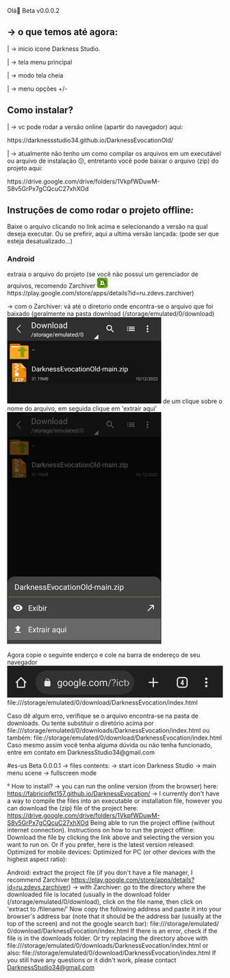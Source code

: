 
<p>Olá🤘 Beta v0.0.0.2</p>

<h2>-> o que temos até agora:</h2>
    <p>|   -> inicio ícone Darkness Studio.</p>
    <p>|   -> tela menu principal</p>
    <p>|   -> modo tela cheia</p>
    <p>|   -> menu opções +/-</p>

<h2>Como instalar?</h2>
 <p>|   -> vc pode rodar a versão online (apartir do navegador) aqui:
    <p>https://darknessstudio34.github.io/DarknessEvocationOld/</p>

 <p>|   -> atualmente não tenho um como compilar os arquivos em um executável ou arquivo de instalação 😕, entretanto você pode baixar o arquivo (zip) do projeto aqui:</p> 
 <p>https://drive.google.com/drive/folders/1VkpfWDuwM-S8v5GrPx7gCQcuC27xhXOd</p>

 <h2>Instruções de como rodar o projeto offline:</h2>
<p>Baixe o arquivo clicando no link acima e selecionando a versão na qual deseja executar. 
Ou se prefirir, aqui a ultima versão lançada: (pode ser que esteja desatualizado...)</p>

<h3>Android</h3> extraia o arquivo do projeto (se você não possui um gerenciador de arquivos, recomendo Zarchiver <img src ="assets/readme/za.png" width='25px' heigth="25"> https://play.google.com/store/apps/details?id=ru.zdevs.zarchiver)</p>
-> com o Zarchiver: vá até o diretorio onde encontra-se o arquivo que foi baixado (geralmente na pasta download (/storage/emulated/0/download)<img src="assets/readme/ex1.png" alt="image" heigth="200" width="360"> de um clique sobre o nome do arquivo, em seguida clique em 'extrair aqui'<img src="assets/readme/ex2.png" alt="image" heigth="540" width="360">
<p>Agora copie o seguinte enderço e cole na barra de endereço de seu navegador <img src="assets/readme/ex3.png" alt="image"> file:///storage/emulated/0/download/DarknessEvocation/index.html</p>
Caso dê algum erro, verifique se o arquivo encontra-se na pasta de downloads. Ou tente substituir o diretório acima por file:///storage/emulated/0/downloads/DarknessEvocation/index.html ou também: file://storage/emulated/0/download/DarknessEvocation/index.html
Caso mesmo assim você tenha alguma dúvida ou não tenha funcionado, entre em contato em DarknessStudio34@gmail.com

#es-us
Beta 0.0.0.1
-> files contents:
    -> start icon Darkness Studio
    -> main menu scene
    -> fullscreen mode

°
How to install? 
-> you can run the online version (from the browser) here: https://fabriciofkt157.github.io/DarknessEvocation/ 
-> I currently don't have a way to compile the files into an executable or installation file, however you can download the (zip) file of the project here: https://drive.google.com/drive/folders/1VkpfWDuwM-S8v5GrPx7gCQcuC27xhXOd Being able to run the project offline (without internet connection). 
Instructions on how to run the project offline: 
Download the file by clicking the link above and selecting the version you want to run on. Or if you prefer, here is the latest version released: 
Optimized for mobile devices: 
Optimized for PC (or other devices with the highest aspect ratio): 

Android: extract the project file (if you don't have a file manager, I recommend Zarchiver https://play.google.com/store/apps/details?id=ru.zdevs.zarchiver) 
-> with Zarchiver: go to the directory where the downloaded file is located (usually in the download folder (/storage/emulated/0/download), click on the file name, then click on 'extract to /filename/' Now copy the following address and paste it into your browser's address bar (note that it should be the address bar (usually at the top of the screen) and not the google search bar): file:///storage/emulated/ 0/download/DarknessEvocation/index.html If there is an error, check if the file is in the downloads folder. Or try replacing the directory above with file:///storage/emulated/0/downloads/DarknessEvocation/index.html or also: file://storage/emulated/0/download/DarknessEvocation/index.html If you still have any questions or it didn't work, please contact DarknessStudio34@gmail.com

